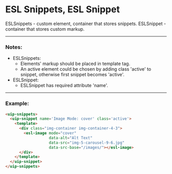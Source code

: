 # ESL Snippets, ESL Snippet

ESLSnippets - custom element, container that stores snippets. ESLSnippet - container that stores custom markup.

---

### Notes:

- ESLSnippets:
  - Elements' markup should be placed in template tag.
  - An active element could be chosen by adding class 'active' to snippet, otherwise first snippet becomes 'active'.
- ESLSnippet:
  - ESLSnippet has required attribute 'name'.

---

### Example:

```html
<uip-snippets>
  <uip-snippet name='Image Mode: cover' class='active'>
    <template>
      <div class="img-container img-container-4-3">
        <esl-image mode="cover"
                   data-alt="Alt Text"
                   data-src="img-5-carousel-9-6.jpg"
                   data-src-base="/images/"></esl-image>
      </div>
    </template>
  </uip-snippet>
</uip-snippets>
```
